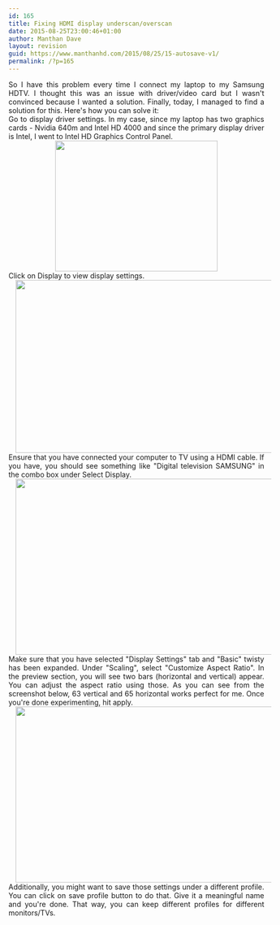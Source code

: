 ```yaml
---
id: 165
title: Fixing HDMI display underscan/overscan
date: 2015-08-25T23:00:46+01:00
author: Manthan Dave
layout: revision
guid: https://www.manthanhd.com/2015/08/25/15-autosave-v1/
permalink: /?p=165
---
```

<div style="text-align: justify;">So I have this problem every time I connect my laptop to my Samsung HDTV. I thought this was an issue with driver/video card but I wasn't convinced because I wanted a solution. Finally, today, I managed to find a solution for this. Here's how you can solve it:</div>
<!--more-->
<div style="text-align: justify;">Go to display driver settings. In my case, since my laptop has two graphics cards - Nvidia 640m and Intel HD 4000 and since the primary display driver is Intel, I went to Intel HD Graphics Control Panel.</div>
<div style="clear: both; text-align: center;"><a style="margin-left: 1em; margin-right: 1em;" href="http://www.manthanhd.com/wp-content/uploads/2013/09/scr012.png"><img src="http://www.manthanhd.com/wp-content/uploads/2013/09/scr012-300x241.png" alt="" width="320" height="257" border="0" /></a></div>
<div style="clear: both; text-align: left;"></div>
<div style="clear: both; text-align: justify;">Click on Display to view display settings.</div>
<div style="clear: both; text-align: center;"><a style="margin-left: 1em; margin-right: 1em;" href="http://www.manthanhd.com/wp-content/uploads/2013/09/scr022.png"><img src="http://www.manthanhd.com/wp-content/uploads/2013/09/scr022-300x160.png" alt="" width="640" height="340" border="0" /></a></div>
<div style="clear: both; text-align: center;"></div>
<div style="clear: both; text-align: justify;">Ensure that you have connected your computer to TV using a HDMI cable. If you have, you should see something like "Digital television SAMSUNG" in the combo box under Select Display.</div>
<div style="clear: both; text-align: center;"><a style="margin-left: 1em; margin-right: 1em;" href="http://www.manthanhd.com/wp-content/uploads/2013/09/scr031.png"><img src="http://www.manthanhd.com/wp-content/uploads/2013/09/scr031-300x163.png" alt="" width="640" height="346" border="0" /></a></div>
<div style="clear: both; text-align: center;"></div>
<div style="clear: both; text-align: justify;">Make sure that you have selected "Display Settings" tab and "Basic" twisty has been expanded. Under "Scaling", select "Customize Aspect Ratio". In the preview section, you will see two bars (horizontal and vertical) appear. You can adjust the aspect ratio using those. As you can see from the screenshot below, 63 vertical and 65 horizontal works perfect for me. Once you're done experimenting, hit apply.</div>
<div style="clear: both; text-align: center;"><a style="margin-left: 1em; margin-right: 1em;" href="http://www.manthanhd.com/wp-content/uploads/2013/09/scr041.png"><img src="http://www.manthanhd.com/wp-content/uploads/2013/09/scr041-300x163.png" alt="" width="640" height="346" border="0" /></a></div>
<div style="clear: both; text-align: left;"></div>
<div style="clear: both; text-align: justify;">Additionally, you might want to save those settings under a different profile. You can click on save profile button to do that. Give it a meaningful name and you're done. That way, you can keep different profiles for different monitors/TVs.</div>